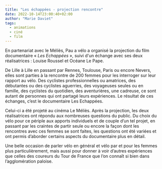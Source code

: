 ```yaml
---
title: "Les échappées - projection rencontre"
date: 2022-10-14T23:00:40+02:00
author: "Marie Daviet"
tags:
  - animations
  - ciné
  - film
---
```


En partenariat avec le Méliès, Pau a vélo a organisé la projection du film documentaire « _Les Echappées_ », suivi d'un échange avec ses deux réalisatrices : Louise Roussel et Océane Le Pape.

De Lille à Lille en passant par Rennes, Toulouse, Paris ou encore Nevers, elles sont parties à la rencontre de 200 femmes pour les interroger sur leur rapport au vélo. Des cyclistes professionnelles ou amatrices, des débutantes ou des cyclistes aguerries, des voyageuses seules ou en famille, des cyclistes du quotidien, des aventurières, une cadreuse, ce sont autant de personnes qui ont partagé leurs expériences. Le résultat de ces échanges, c’est le documentaire Les Echappées.

Celui-ci a été projeté au cinéma Le Méliès. Après la projection, les deux réalisatrices ont répondu aux nombreuses questions du public. Du choix du vélo pour ce périple aux apports individuels et de couple d’un tel projet, en passant par les craintes de partir seule ou encore la façon dont les rencontres avec ces femmes se sont faites, les questions ont été variées et ont permis d’aborder certains aspects du documentaire plus en détail.

Une belle occasion de parler vélo en général et vélo par et pour les femmes plus particulièrement, mais aussi pour donner à voir d’autres expériences que celles des coureurs du Tour de France que l’on connaît si bien dans l’agglomération paloise.
